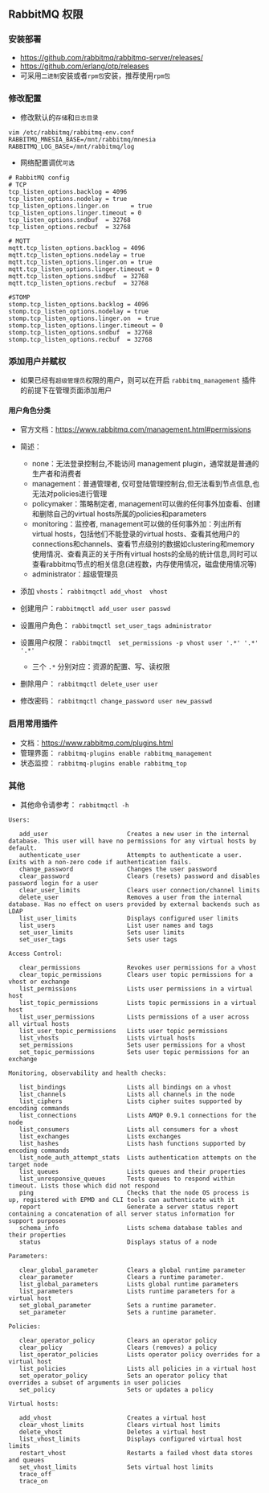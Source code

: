 ## RabbitMQ 权限

### 安装部署
- https://github.com/rabbitmq/rabbitmq-server/releases/
- https://github.com/erlang/otp/releases
- 可采用`二进制`安装或者`rpm包`安装，推荐使用`rpm包`

### 修改配置
- 修改默认的`存储`和`日志目录`

```
vim /etc/rabbitmq/rabbitmq-env.conf
RABBITMQ_MNESIA_BASE=/mnt/rabbitmq/mnesia
RABBITMQ_LOG_BASE=/mnt/rabbitmq/log
```

- 网络配置调优`可选`

```
# RabbitMQ config
# TCP
tcp_listen_options.backlog = 4096
tcp_listen_options.nodelay = true
tcp_listen_options.linger.on      = true
tcp_listen_options.linger.timeout = 0
tcp_listen_options.sndbuf  = 32768
tcp_listen_options.recbuf  = 32768

# MQTT
mqtt.tcp_listen_options.backlog = 4096
mqtt.tcp_listen_options.nodelay = true
mqtt.tcp_listen_options.linger.on = true
mqtt.tcp_listen_options.linger.timeout = 0
mqtt.tcp_listen_options.sndbuf  = 32768
mqtt.tcp_listen_options.recbuf  = 32768

#STOMP
stomp.tcp_listen_options.backlog = 4096
stomp.tcp_listen_options.nodelay = true
stomp.tcp_listen_options.linger.on  = true
stomp.tcp_listen_options.linger.timeout = 0
stomp.tcp_listen_options.sndbuf  = 32768
stomp.tcp_listen_options.recbuf  = 32768
```

### 添加用户并赋权
- 如果已经有`超级管理员`权限的用户，则可以在开启 `rabbitmq_management` 插件的前提下在管理页面添加用户

#### 用户角色分类
- 官方文档：https://www.rabbitmq.com/management.html#permissions
- 简述：
	+ none：无法登录控制台,不能访问 management plugin，通常就是普通的生产者和消费者
	+ management：普通管理者, 仅可登陆管理控制台,但无法看到节点信息,也无法对policies进行管理
	+ policymaker：策略制定者, management可以做的任何事外加查看、创建和删除自己的virtual hosts所属的policies和parameters
	+ monitoring：监控者, management可以做的任何事外加：列出所有virtual hosts，包括他们不能登录的virtual hosts、查看其他用户的connections和channels、查看节点级别的数据如clustering和memory使用情况、查看真正的关于所有virtual hosts的全局的统计信息,同时可以查看rabbitmq节点的相关信息(进程数，内存使用情况，磁盘使用情况等)
	+ administrator：超级管理员

- 添加 `vhosts`： `rabbitmqctl add_vhost  vhost`
- 创建用户：`rabbitmqctl add_user user passwd`
- 设置用户角色： `rabbitmqctl set_user_tags administrator`
- 设置用户权限： `rabbitmqctl  set_permissions -p vhost user '.*' '.*' '.*' `
	+ 三个 `.*` 分别对应：资源的配置、写、读权限

- 删除用户： `rabbitmqctl delete_user user`
- 修改密码： `rabbitmqctl change_password user new_passwd`

### 启用常用插件
- 文档：https://www.rabbitmq.com/plugins.html
- 管理界面： `rabbitmq-plugins enable rabbitmq_management`
- 状态监控： `rabbitmq-plugins enable rabbitmq_top`

### 其他
- 其他命令请参考： `rabbitmqctl -h`

```
Users:

   add_user                      Creates a new user in the internal database. This user will have no permissions for any virtual hosts by default.
   authenticate_user             Attempts to authenticate a user. Exits with a non-zero code if authentication fails.
   change_password               Changes the user password
   clear_password                Clears (resets) password and disables password login for a user
   clear_user_limits             Clears user connection/channel limits
   delete_user                   Removes a user from the internal database. Has no effect on users provided by external backends such as LDAP
   list_user_limits              Displays configured user limits
   list_users                    List user names and tags
   set_user_limits               Sets user limits
   set_user_tags                 Sets user tags

Access Control:

   clear_permissions             Revokes user permissions for a vhost
   clear_topic_permissions       Clears user topic permissions for a vhost or exchange
   list_permissions              Lists user permissions in a virtual host
   list_topic_permissions        Lists topic permissions in a virtual host
   list_user_permissions         Lists permissions of a user across all virtual hosts
   list_user_topic_permissions   Lists user topic permissions
   list_vhosts                   Lists virtual hosts
   set_permissions               Sets user permissions for a vhost
   set_topic_permissions         Sets user topic permissions for an exchange

Monitoring, observability and health checks:

   list_bindings                 Lists all bindings on a vhost
   list_channels                 Lists all channels in the node
   list_ciphers                  Lists cipher suites supported by encoding commands
   list_connections              Lists AMQP 0.9.1 connections for the node
   list_consumers                Lists all consumers for a vhost
   list_exchanges                Lists exchanges
   list_hashes                   Lists hash functions supported by encoding commands
   list_node_auth_attempt_stats  Lists authentication attempts on the target node
   list_queues                   Lists queues and their properties
   list_unresponsive_queues      Tests queues to respond within timeout. Lists those which did not respond
   ping                          Checks that the node OS process is up, registered with EPMD and CLI tools can authenticate with it
   report                        Generate a server status report containing a concatenation of all server status information for support purposes
   schema_info                   Lists schema database tables and their properties
   status                        Displays status of a node

Parameters:

   clear_global_parameter        Clears a global runtime parameter
   clear_parameter               Clears a runtime parameter.
   list_global_parameters        Lists global runtime parameters
   list_parameters               Lists runtime parameters for a virtual host
   set_global_parameter          Sets a runtime parameter.
   set_parameter                 Sets a runtime parameter.

Policies:

   clear_operator_policy         Clears an operator policy
   clear_policy                  Clears (removes) a policy
   list_operator_policies        Lists operator policy overrides for a virtual host
   list_policies                 Lists all policies in a virtual host
   set_operator_policy           Sets an operator policy that overrides a subset of arguments in user policies
   set_policy                    Sets or updates a policy

Virtual hosts:

   add_vhost                     Creates a virtual host
   clear_vhost_limits            Clears virtual host limits
   delete_vhost                  Deletes a virtual host
   list_vhost_limits             Displays configured virtual host limits
   restart_vhost                 Restarts a failed vhost data stores and queues
   set_vhost_limits              Sets virtual host limits
   trace_off
   trace_on
```